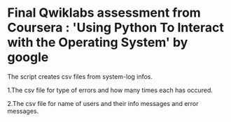 # Final Qwiklabs assessment from Coursera : 'Using Python To Interact with the Operating System' by google
The script creates csv files from system-log infos.

1.The csv file for type of errors and how many times each has occured.

2.The csv file for name of users and their info messages and error messages.


